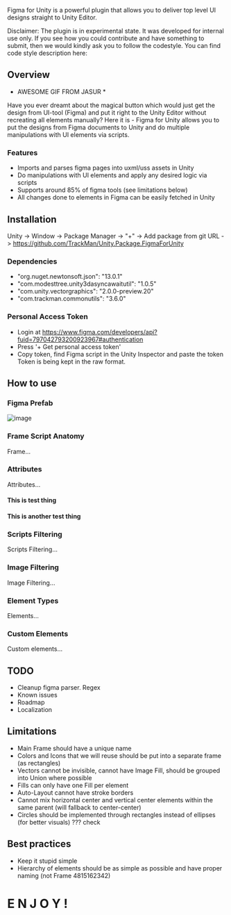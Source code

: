 Figma for Unity is a powerful plugin that allows you to deliver top level UI designs straight to Unity Editor.

Disclaimer: The plugin is in experimental state. It was developed for internal use only. If you see how you could contribute and have something to submit, then we would kindly ask you to follow the codestyle. You can find code style description here: <link>

## Overview

* AWESOME GIF FROM JASUR *

Have you ever dreamt about the magical button which would just get the design from UI-tool (Figma) and put it right to the Unity Editor without recreating all elements manually? Here it is - Figma for Unity allows you to put the designs from Figma documents to Unity and do multiple manipulations with UI elements via scripts.  

### Features
- Imports and parses figma pages into uxml/uss assets in Unity
- Do manipulations with UI elements and apply any desired logic via scripts
- Supports around 85% of figma tools (see limitations below)
- All changes done to elements in Figma can be easily fetched in Unity 

## Installation
Unity -> Window -> Package Manager -> "+" -> Add package from git URL -> https://github.com/TrackMan/Unity.Package.FigmaForUnity

### Dependencies
- "org.nuget.newtonsoft.json": "13.0.1"
- "com.modesttree.unity3dasyncawaitutil": "1.0.5"
- "com.unity.vectorgraphics": "2.0.0-preview.20"
- "com.trackman.commonutils": "3.6.0"

### Personal Access Token
- Login at https://www.figma.com/developers/api?fuid=797042793200923967#authentication
- Press '+ Get personal access token'
- Copy token, find Figma script in the Unity Inspector and paste the token
Token is being kept in the raw format.

## How to use

### Figma Prefab
![image](https://ibb.co/17hNq9k)

### Frame Script Anatomy
Frame...

### Attributes
Attributes...

#### This is test thing
#### This is another test thing

### Scripts Filtering
Scripts Filtering...

### Image Filtering
Image Filtering...

### Element Types
Elements...

### Custom Elements
Custom elements...

## TODO
- Cleanup figma parser. Regex
- Known issues
- Roadmap
- Localization

## Limitations
- Main Frame should have a unique name
- Colors and Icons that we will reuse should be put into a separate frame (as rectangles)
- Vectors cannot be invisible, cannot have Image Fill, should be grouped into Union where possible
- Fills can only have one Fill per element
- Auto-Layout cannot have stroke borders
- Cannot mix horizontal center and vertical center elements within the same parent (will fallback to center-center)
- Circles should be implemented through rectangles instead of ellipses (for better visuals) ??? check

## Best practices
- Keep it stupid simple
- Hierarchy of elements should be as simple as possible and have proper naming (not Frame 4815162342)

# E N J O Y !


